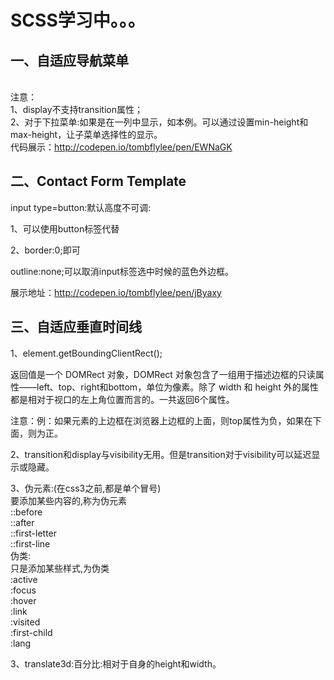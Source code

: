 # SCSS学习中。。。
## 一、自适应导航菜单
<br>注意：<br>1、display不支持transition属性；<br>2、对于下拉菜单:如果是在一列中显示，如本例。可以通过设置min-height和max-height，让子菜单选择性的显示。<br>代码展示：http://codepen.io/tombflylee/pen/EWNaGK
## 二、Contact Form Template

input type=button:默认高度不可调:

1、可以使用button标签代替

2、border:0;即可


outline:none;可以取消input标签选中时候的蓝色外边框。

展示地址：http://codepen.io/tombflylee/pen/jByaxy

## 三、自适应垂直时间线

1、element.getBoundingClientRect();

返回值是一个 DOMRect 对象，DOMRect 对象包含了一组用于描述边框的只读属性——left、top、right和bottom，单位为像素。除了 width 和 height 外的属性都是相对于视口的左上角位置而言的。一共返回6个属性。

注意：例：如果元素的上边框在浏览器上边框的上面，则top属性为负，如果在下面，则为正。

2、transition和display与visibility无用。但是transition对于visibility可以延迟显示或隐藏。

3、伪元素:(在css3之前,都是单个冒号)<br>
要添加某些内容的,称为伪元素<br>
::before<br>
::after<br>
::first-letter<br>
::first-line<br>
伪类:<br>
只是添加某些样式,为伪类<br>
:active<br>
:focus<br>
:hover<br>
:link<br>
:visited<br>
:first-child<br>
:lang<br>

3、translate3d:百分比:相对于自身的height和width。
